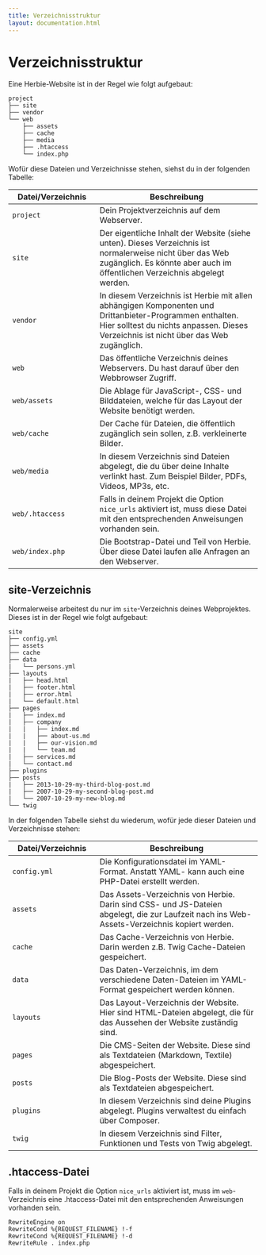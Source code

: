 ```yaml
---
title: Verzeichnisstruktur
layout: documentation.html
---
```


# Verzeichnisstruktur

Eine Herbie-Website ist in der Regel wie folgt aufgebaut:

    project
    ├── site
    ├── vendor
    └── web
        ├── assets
        ├── cache
        ├── media
        ├── .htaccess
        └── index.php


Wofür diese Dateien und Verzeichnisse stehen, siehst du in der folgenden
Tabelle:

<table class="pure-table pure-table-horizontal" width="100%">
    <thead>
        <tr>
            <th width="35%">Datei/Verzeichnis</th>
            <th width="65%">Beschreibung</th>
        </tr>
    </thead>
    <tr>
        <td><code>project</code></td>
        <td>Dein Projektverzeichnis auf dem Webserver.</td>
    </tr>
    <tr>
        <td><code>site</code></td>
        <td>Der eigentliche Inhalt der Website (siehe unten). Dieses Verzeichnis
        ist normalerweise nicht über das Web zugänglich. Es könnte aber auch
        im öffentlichen Verzeichnis abgelegt werden.</td>
    </tr>
    <tr>
        <td><code>vendor</code></td>
        <td>In diesem Verzeichnis ist Herbie mit allen abhängigen Komponenten
        und Drittanbieter-Programmen enthalten. Hier solltest du nichts anpassen.
        Dieses Verzeichnis ist nicht über das Web zugänglich.</td>
    </tr>
    <tr>
        <td><code>web</code></td>
        <td>Das öffentliche Verzeichnis deines Webservers. Du hast darauf über
        den Webbrowser Zugriff.</td>
    </tr>
    <tr>
        <td><code>web/assets</code></td>
        <td>Die Ablage für JavaScript-, CSS- und Bilddateien, welche für das
        Layout der Website benötigt werden.</td>
    </tr>
    <tr>
        <td><code>web/cache</code></td>
        <td>Der Cache für Dateien, die öffentlich zugänglich sein sollen, z.B. verkleinerte Bilder.</td>
    </tr>    
    <tr>
        <td><code>web/media</code></td>
        <td>In diesem Verzeichnis sind Dateien abgelegt, die du über deine
        Inhalte verlinkt hast. Zum Beispiel Bilder, PDFs, Videos, MP3s, etc.</td>
    </tr>
    <tr>
        <td><code>web/.htaccess</code></td>
        <td>Falls in deinem Projekt die Option <code>nice_urls</code> aktiviert ist,
        muss diese Datei mit den entsprechenden Anweisungen vorhanden sein.</td>
    </tr>
    <tr>
        <td><code>web/index.php</code></td>
        <td>Die Bootstrap-Datei und Teil von Herbie. Über diese Datei laufen
        alle Anfragen an den Webserver.</td>
    </tr>
</table>

## site-Verzeichnis

Normalerweise arbeitest du nur im `site`-Verzeichnis deines Webprojektes. Dieses
ist in der Regel wie folgt aufgebaut:

    site
    ├── config.yml
    ├── assets
    ├── cache
    ├── data
    |   └── persons.yml
    ├── layouts
    |   ├── head.html
    |   ├── footer.html
    |   ├── error.html
    |   └── default.html
    ├── pages
    |   ├── index.md
    |   ├── company
    |   |   ├── index.md
    |   |   ├── about-us.md
    |   |   ├── our-vision.md
    |   |   └── team.md
    |   ├── services.md
    |   └── contact.md
    ├── plugins
    ├── posts
    |   ├── 2013-10-29-my-third-blog-post.md
    |   ├── 2007-10-29-my-second-blog-post.md
    |   └── 2007-10-29-my-new-blog.md
    └── twig


In der folgenden Tabelle siehst du wiederum, wofür jede dieser Dateien und
Verzeichnisse stehen:

<table class="pure-table pure-table-horizontal" width="100%">
    <thead>
        <tr>
            <th width="35%">Datei/Verzeichnis</th>
            <th width="65%">Beschreibung</th>
        </tr>
    </thead>
    <tr>
        <td><code>config.yml</code></td>
        <td>Die Konfigurationsdatei im YAML-Format. Anstatt YAML- kann auch eine
        PHP-Datei erstellt werden.</td>
    </tr>
    <tr>
        <td><code>assets</code></td>
        <td>Das Assets-Verzeichnis von Herbie. Darin sind CSS- und JS-Dateien abgelegt, die zur Laufzeit nach ins Web-Assets-Verzeichnis kopiert werden.</td>
    </tr>    
    <tr>
        <td><code>cache</code></td>
        <td>Das Cache-Verzeichnis von Herbie. Darin werden z.B. Twig
        Cache-Dateien gespeichert.</td>
    </tr>
    <tr>
        <td><code>data</code></td>
        <td>Das Daten-Verzeichnis, im dem verschiedene Daten-Dateien im
        YAML-Format gespeichert werden können.</td>
    </tr>
    <tr>
        <td><code>layouts</code></td>
        <td>Das Layout-Verzeichnis der Website. Hier sind HTML-Dateien abgelegt,
        die für das Aussehen der Website zuständig sind.</td>
    </tr>
    <tr>
        <td><code>pages</code></td>
        <td>Die CMS-Seiten der Website. Diese sind als Textdateien (Markdown,
        Textile) abgespeichert.</td>
    </tr>
    <tr>
        <td><code>posts</code></td>
        <td>Die Blog-Posts der Website. Diese sind als Textdateien
        abgespeichert.</td>
    </tr>
    <tr>
        <td><code>plugins</code></td>
        <td>In diesem Verzeichnis sind deine Plugins abgelegt. Plugins verwaltest
        du einfach über Composer.</td>
    </tr>
    <tr>
        <td><code>twig</code></td>
        <td>In diesem Verzeichnis sind Filter, Funktionen und Tests von Twig
        abgelegt.</td>
    </tr>
</table>

## .htaccess-Datei

Falls in deinem Projekt die Option `nice_urls` aktiviert ist, muss im
`web`-Verzeichnis eine .htaccess-Datei mit den entsprechenden Anweisungen
vorhanden sein.

    RewriteEngine on
    RewriteCond %{REQUEST_FILENAME} !-f
    RewriteCond %{REQUEST_FILENAME} !-d
    RewriteRule . index.php
